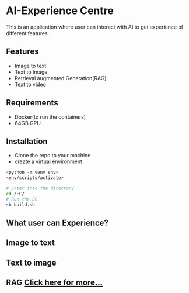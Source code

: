 # AI-Experience Centre
 This is an application where user can interact with AI to get experience of different features.

## Features
- Image to text
- Text to Image
- Retrieval augmented Generation(RAG)
- Text to video

## Requirements
- Docker(to run the containers)
- 64GB GPU

## Installation
- Clone the repo to your machine
- create a virtual environment

   

```sh
<python -m venv env>
<env/scripts/activate>

# Enter into the directory
cd /EC/
# Run the EC
sh build.sh
```

## What user can Experience?
## Image to text
## Text to image
## RAG [Click here for more...](./backend/API/RAG/Readme.md)
